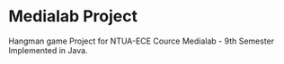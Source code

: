 # Medialab Project
Hangman game Project for NTUA-ECE Cource Medialab - 9th Semester
Implemented in Java.
